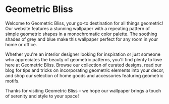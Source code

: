 <!--font:Poppins-->

# Geometric Bliss

Welcome to Geometric Bliss, your go-to destination for all things geometric! Our website features a stunning wallpaper with a repeating pattern of simple geometric shapes in a monochromatic color palette. The soothing shades of grey and blue make this wallpaper perfect for any room in your home or office.

Whether you're an interior designer looking for inspiration or just someone who appreciates the beauty of geometric patterns, you'll find plenty to love here at Geometric Bliss. Browse our collection of curated designs, read our blog for tips and tricks on incorporating geometric elements into your decor, and shop our selection of home goods and accessories featuring geometric motifs.

Thanks for visiting Geometric Bliss – we hope our wallpaper brings a touch of serenity and style to your space!

<!--

Write me markdown content of website with wallpaper:

"A wallpaper with a repeating pattern of simple geometric shapes, in a monochromatic color palette such as grey or blue."

The header of the page should not be copy of the text but rather a real content of the website which is using this wallpaper.


---


# Geometric Bliss

Welcome to Geometric Bliss, your go-to destination for all things geometric! Our website features a stunning wallpaper with a repeating pattern of simple geometric shapes in a monochromatic color palette. The soothing shades of grey and blue make this wallpaper perfect for any room in your home or office.

Whether you're an interior designer looking for inspiration or just someone who appreciates the beauty of geometric patterns, you'll find plenty to love here at Geometric Bliss. Browse our collection of curated designs, read our blog for tips and tricks on incorporating geometric elements into your decor, and shop our selection of home goods and accessories featuring geometric motifs.

Thanks for visiting Geometric Bliss – we hope our wallpaper brings a touch of serenity and style to your space!


---


Write me a Google font which is best fitting for the website.

Pick from the list:
- Roboto
- Exo 2
- IBM Plex Sans
- Orbitron
- Montserrat
- Raleway
- Cinzel
- Great Vibes
- Alegreya
- Dancing Script
- Cormorant Garamond
- Futura
- Cinzel Decorative
- Poppins
- Cabin
- Open Sans
- Creepster
- Lobster
- Playfair Display
- Barlow Condensed
- Inter
- Lato


Write just the font name nothing else.


---


Poppins

-->
